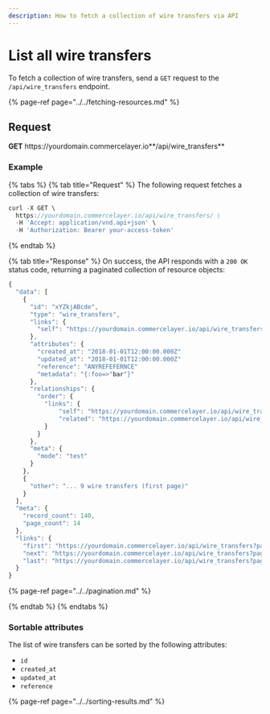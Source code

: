 ```yaml
---
description: How to fetch a collection of wire transfers via API
---
```


# List all wire transfers

To fetch a collection of wire transfers, send a `GET` request to the `/api/wire_transfers` endpoint.

{% page-ref page="../../fetching-resources.md" %}

## Request

**GET** https://<i></i>yourdomain.commercelayer.io**/api/wire_transfers**

### **Example**

{% tabs %}
{% tab title="Request" %}
The following request fetches a collection of wire transfers:

```javascript
curl -X GET \
  https://yourdomain.commercelayer.io/api/wire_transfers/ \
  -H 'Accept: application/vnd.api+json' \
  -H 'Authorization: Bearer your-access-token'
```
{% endtab %}

{% tab title="Response" %}
On success, the API responds with a `200 OK` status code, returning a paginated collection of resource objects:

```javascript
{
  "data": [
    {
      "id": "xYZkjABcde",
      "type": "wire_transfers",
      "links": {
        "self": "https://yourdomain.commercelayer.io/api/wire_transfers/xYZkjABcde"
      },
      "attributes": {
        "created_at": "2018-01-01T12:00:00.000Z"
        "updated_at": "2018-01-01T12:00:00.000Z"
        "reference": "ANYREFEFERNCE"
        "metadata": "{:foo=>"bar"}"
      },
      "relationships": {
        "order": {
          "links": {
              "self": "https://yourdomain.commercelayer.io/api/wire_transfers/xYZkjABcde/relationships/order",
              "related": "https://yourdomain.commercelayer.io/api/wire_transfers/xYZkjABcde/order"
          }
        }
      },
      "meta": {
        "mode": "test"
      }
    },
    {
      "other": "... 9 wire transfers (first page)"
    }
  ],
  "meta": {
    "record_count": 140,
    "page_count": 14
  },
  "links": {
    "first": "https://yourdomain.commercelayer.io/api/wire_transfers?page[number]=1&page[size]=10",
    "next": "https://yourdomain.commercelayer.io/api/wire_transfers?page[number]=2&page[size]=10",
    "last": "https://yourdomain.commercelayer.io/api/wire_transfers?page[number]=14&page[size]=10"
  }
}
```

{% page-ref page="../../pagination.md" %}

{% endtab %}
{% endtabs %}

### Sortable attributes

The list of wire transfers can be sorted by the following attributes:

* `id`
* `created_at`
* `updated_at`
* `reference`

{% page-ref page="../../sorting-results.md" %}
